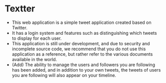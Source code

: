 # Textter
- This web application is a simple tweet application created based on Twitter.  
- It has a login system and features such as distinguishing which tweets to display for each user.  
- This application is still under development, and due to security and incomplete source code, we recommend that you do not use this application as a reference, but rather refer to the various documents available in the world.  
- (Add) The ability to manage the users and followers you are following has been added, and in addition to your own tweets, the tweets of users you are following will also appear on your timeline.  